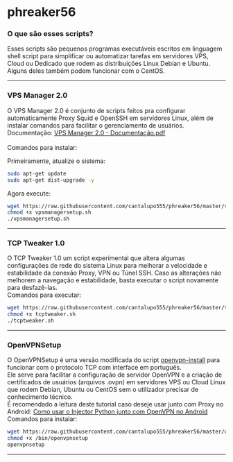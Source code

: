 # phreaker56

### O que são esses scripts?

Esses scripts são pequenos programas executáveis escritos em linguagem shell script para simplificar ou automatizar tarefas em servidores VPS, Cloud ou Dedicado que rodem as distribuições Linux Debian e Ubuntu. Alguns deles também podem funcionar com o CentOS.

------------------------------------------

### VPS Manager 2.0

O VPS Manager 2.0 é conjunto de scripts feitos pra configurar automaticamente Proxy Squid e OpenSSH em servidores Linux, além de instalar comandos para facilitar o gerenciamento de usuários.<br>
Documentação: [VPS Manager 2.0 - Documentação.pdf](https://github.com/cantalupo555/phreaker56/blob/master/vpsmanager/VPS%20Manager%202.0%20-%20Documenta%C3%A7%C3%A3o.pdf)<br><br>
Comandos para instalar:

Primeiramente, atualize o sistema:

```bash
sudo apt-get update
sudo apt-get dist-upgrade -y
```

Agora execute:

```bash
wget https://raw.githubusercontent.com/cantalupo555/phreaker56/master/vpsmanager/vpsmanagersetup.sh
chmod +x vpsmanagersetup.sh
./vpsmanagersetup.sh
```
------------------------------------------

### TCP Tweaker 1.0

O TCP Tweaker 1.0 um script experimental que altera algumas configurações de rede do sistema Linux para melhorar a velocidade e estabilidade da conexão Proxy, VPN ou Túnel SSH. Caso as alterações não melhorem a navegação e estabilidade, basta executar o script novamente para desfazê-las.<br>
Comandos para executar:

```bash
wget https://raw.githubusercontent.com/cantalupo555/phreaker56/master/tcptweaker/tcptweaker.sh
chmod +x tcptweaker.sh
./tcptweaker.sh
```
------------------------------------------

### OpenVPNSetup

O OpenVPNSetup é uma versão modificada do script [openvpn-install](https://github.com/Nyr/openvpn-install/) para funcionar com o protocolo TCP com interface em português.<br>
Ele serve para facilitar a configuração de servidor OpenVPN e a criação de certificados de usuários (arquivos .ovpn) em servidores VPS ou Cloud Linux que rodem Debian, Ubuntu ou CentOS sem o utilizador precisar de conhecimento técnico.<br>
É recomendado a leitura deste tutorial caso deseje usar junto com Proxy no Android: [Como usar o Injector Python junto com OpenVPN no Android](https://github.com/cantalupo555/phreaker56/blob/master/Tutoriais/Injector_Python_OpenVPN_Android.pdf)<br>
Comandos para instalar:

```bash
wget https://raw.githubusercontent.com/cantalupo555/phreaker56/master/openvpn/openvpnsetup.sh
chmod +x /bin/openvpnsetup
openvpnsetup
```
------------------------------------------
